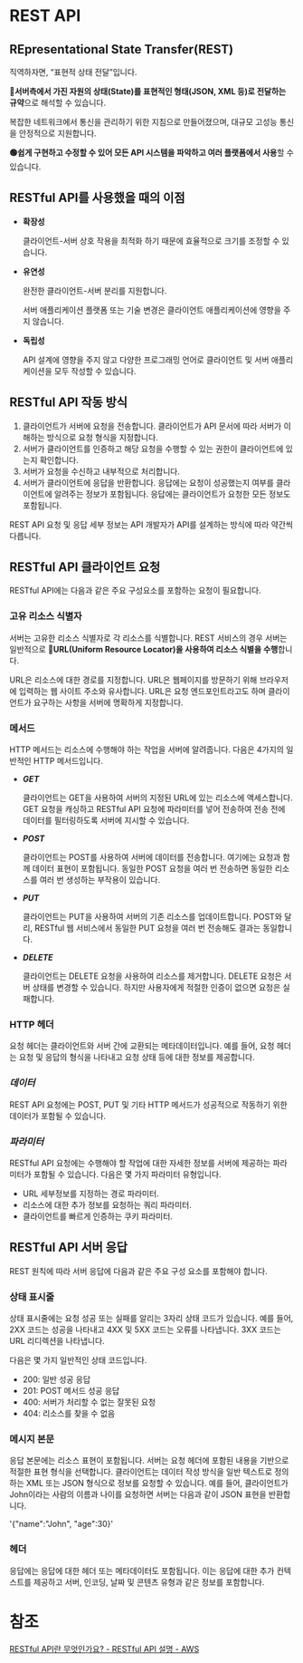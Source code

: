 # REST API

## REpresentational State Transfer(REST)

직역하자면, “표현적 상태 전달”입니다.

**🔵서버측에서 가진 자원의 상태(State)를 표현적인 형태(JSON, XML 등)로 전달하는 규약**으로 해석할 수 있습니다.

복잡한 네트워크에서 통신을 관리하기 위한 지침으로 만들어졌으며, 대규모 고성능 통신을 안정적으로 지원합니다.

**🟢쉽게 구현하고 수정할 수 있어 모든 API 시스템을 파악하고 여러 플랫폼에서 사용**할 수 있습니다.

## RESTful API를 사용했을 때의 이점

- **확장성**
    
    클라이언트-서버 상호 작용을 최적화 하기 때문에 효율적으로 크기를 조정할 수 있습니다.
    
- **유연성**
    
    완전한 클라이언트-서버 분리를 지원합니다.
    
    서버 애플리케이션 플랫폼 또는 기술 변경은 클라이언트 애플리케이션에 영향을 주지 않습니다.
    
- **독립성**
    
    API 설계에 영향을 주지 않고 다양한 프로그래밍 언어로 클라이언트 및 서버 애플리케이션을 모두 작성할 수 있습니다.
    

## RESTful API 작동 방식

1. 클라이언트가 서버에 요청을 전송합니다. 클라이언트가 API 문서에 따라 서버가 이해하는 방식으로 요청 형식을 지정합니다.
2. 서버가 클라이언트를 인증하고 해당 요청을 수행할 수 있는 권한이 클라이언트에 있는지 확인합니다.
3. 서버가 요청을 수신하고 내부적으로 처리합니다.
4. 서버가 클라이언트에 응답을 반환합니다. 응답에는 요청이 성공했는지 여부를 클라이언트에 알려주는 정보가 포함됩니다. 응답에는 클라이언트가 요청한 모든 정보도 포함됩니다.

REST API 요청 및 응답 세부 정보는 API 개발자가 API를 설계하는 방식에 따라 약간씩 다릅니다.

## RESTful API 클라이언트 요청

RESTful API에는 다음과 같은 주요 구성요소를 포함하는 요청이 필요합니다.

### 고유 리소스 식별자

서버는 고유한 리소스 식별자로 각 리소스를 식별합니다. REST 서비스의 경우 서버는 일반적으로 **🔵URL(Uniform Resource Locator)을 사용하여 리소스 식별을 수행**합니다.

URL은 리소스에 대한 경로를 지정합니다. URL은 웹페이지를 방문하기 위해 브라우저에 입력하는 웹 사이트 주소와 유사합니다. URL은 요청 엔드포인트라고도 하며 클라이언트가 요구하는 사항을 서버에 명확하게 지정합니다.

### 메서드

HTTP 메서드는 리소스에 수행해야 하는 작업을 서버에 알려줍니다. 다음은 4가지의 일반적인 HTTP 메서드입니다.

- ***GET***
    
    클라이언트는 GET을 사용하여 서버의 지정된 URL에 있는 리소스에 액세스합니다. GET 요청을 캐싱하고 RESTful API 요청에 파라미터를 넣어 전송하여 전송 전에 데이터를 필터링하도록 서버에 지시할 수 있습니다.
    
- ***POST***
    
    클라이언트는 POST를 사용하여 서버에 데이터를 전송합니다. 여기에는 요청과 함께 데이터 표현이 포함됩니다. 동일한 POST 요청을 여러 번 전송하면 동일한 리소스를 여러 번 생성하는 부작용이 있습니다.
    
- ***PUT***
    
    클라이언트는 PUT을 사용하여 서버의 기존 리소스를 업데이트합니다. POST와 달리, RESTful 웹 서비스에서 동일한 PUT 요청을 여러 번 전송해도 결과는 동일합니다.
    
- ***DELETE***
    
    클라이언트는 DELETE 요청을 사용하여 리소스를 제거합니다. DELETE 요청은 서버 상태를 변경할 수 있습니다. 하지만 사용자에게 적절한 인증이 없으면 요청은 실패합니다.
    

### HTTP 헤더

요청 헤더는 클라이언트와 서버 간에 교환되는 메타데이터입니다. 예를 들어, 요청 헤더는 요청 및 응답의 형식을 나타내고 요청 상태 등에 대한 정보를 제공합니다.

### ***데이터***

REST API 요청에는 POST, PUT 및 기타 HTTP 메서드가 성공적으로 작동하기 위한 데이터가 포함될 수 있습니다.

### ***파라미터***

RESTful API 요청에는 수행해야 할 작업에 대한 자세한 정보를 서버에 제공하는 파라미터가 포함될 수 있습니다. 다음은 몇 가지 파라미터 유형입니다.

- URL 세부정보를 지정하는 경로 파라미터.
- 리소스에 대한 추가 정보를 요청하는 쿼리 파라미터.
- 클라이언트를 빠르게 인증하는 쿠키 파라미터.

## **RESTful API 서버 응답**

REST 원칙에 따라 서버 응답에 다음과 같은 주요 구성 요소를 포함해야 합니다.

### 상태 표시줄

상태 표시줄에는 요청 성공 또는 실패를 알리는 3자리 상태 코드가 있습니다. 예를 들어, 2XX 코드는 성공을 나타내고 4XX 및 5XX 코드는 오류를 나타냅니다. 3XX 코드는 URL 리디렉션을 나타냅니다.

다음은 몇 가지 일반적인 상태 코드입니다.

- 200: 일반 성공 응답
- 201: POST 메서드 성공 응답
- 400: 서버가 처리할 수 없는 잘못된 요청
- 404: 리소스를 찾을 수 없음

### 메시지 본문

응답 본문에는 리소스 표현이 포함됩니다. 서버는 요청 헤더에 포함된 내용을 기반으로 적절한 표현 형식을 선택합니다. 클라이언트는 데이터 작성 방식을 일반 텍스트로 정의하는 XML 또는 JSON 형식으로 정보를 요청할 수 있습니다. 예를 들어, 클라이언트가 John이라는 사람의 이름과 나이를 요청하면 서버는 다음과 같이 JSON 표현을 반환합니다.

'{"name":"John", "age":30}'

### 헤더

응답에는 응답에 대한 헤더 또는 메타데이터도 포함됩니다. 이는 응답에 대한 추가 컨텍스트를 제공하고 서버, 인코딩, 날짜 및 콘텐츠 유형과 같은 정보를 포함합니다.

# 참조

[RESTful API란 무엇인가요? - RESTful API 설명 - AWS](https://aws.amazon.com/ko/what-is/restful-api/)
